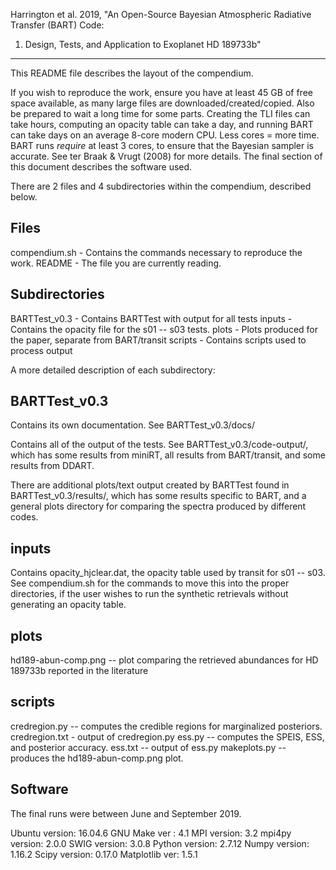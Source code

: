 Harrington et al. 2019, 
"An Open-Source Bayesian Atmospheric Radiative Transfer (BART) Code: 
1. Design, Tests, and Application to Exoplanet HD 189733b"
----------------------------------------------------------------
This README file describes the layout of the compendium.

If you wish to reproduce the work, ensure you have at least 45 GB of 
free space available, as many large files are downloaded/created/copied. 
Also be prepared to wait a long time for some parts. 
Creating the TLI files can take hours, 
computing an opacity table can take a day, and 
running BART can take days on an average 8-core modern CPU. 
Less cores = more time.
BART runs *require* at least 3 cores, to ensure that the Bayesian sampler 
is accurate. See ter Braak & Vrugt (2008) for more details.
The final section of this document describes the software used.

There are 2 files and 4 subdirectories within the compendium, described below.

Files
-----
compendium.sh - Contains the commands necessary to reproduce the work.
README        - The file you are currently reading.


Subdirectories
--------------
BARTTest_v0.3 - Contains BARTTest with output for all tests
inputs        - Contains the opacity file for the s01 -- s03 tests.
plots         - Plots produced for the paper, separate from BART/transit
scripts       - Contains scripts used to process output


A more detailed description of each subdirectory:

BARTTest_v0.3
-------------
Contains its own documentation. See BARTTest_v0.3/docs/

Contains all of the output of the tests. See BARTTest_v0.3/code-output/,
which has some results from miniRT, all results from BART/transit, and 
some results from DDART.

There are additional plots/text output created by BARTTest found in 
BARTTest_v0.3/results/, which has some results specific to BART, and 
a general plots directory for comparing the spectra produced by different codes.

inputs
------
Contains opacity_hjclear.dat, the opacity table used by transit for s01 -- s03.
See compendium.sh for the commands to move this into the proper directories, 
if the user wishes to run the synthetic retrievals without generating an opacity
table. 

plots
-----
hd189-abun-comp.png -- plot comparing the retrieved abundances for HD 189733b 
                       reported in the literature

scripts
-------
credregion.py -- computes the credible regions for marginalized posteriors.
credregion.txt - output of credregion.py
ess.py        -- computes the SPEIS, ESS, and posterior accuracy.
ess.txt       -- output of ess.py
makeplots.py  -- produces the hd189-abun-comp.png plot.


Software
--------
The final runs were between June and September 2019.

Ubuntu version: 16.04.6
GNU Make ver  : 4.1
MPI    version: 3.2
mpi4py version: 2.0.0
SWIG   version: 3.0.8
Python version: 2.7.12
Numpy  version: 1.16.2
Scipy  version: 0.17.0
Matplotlib ver: 1.5.1

